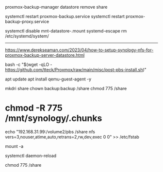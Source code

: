 proxmox-backup-manager datastore remove share

systemctl restart proxmox-backup.service
systemctl restart proxmox-backup-proxy.service


systemctl disable mnt-datastore-<id>.mount
systemd-escape <my-id>
rm /etc/systemd/system/<id>

--------------------------------------------------------------------------------------------------


https://www.derekseaman.com/2023/04/how-to-setup-synology-nfs-for-proxmox-backup-server-datastore.html



bash -c "$(wget -qLO - https://github.com/tteck/Proxmox/raw/main/misc/post-pbs-install.sh)"

apt update
apt install qemu-guest-agent -y


mkdri share
chown backup:backup /share
chmod 775 /share


# chmod -R 775 /mnt/synology/.chunks

echo "192.168.31.99:/volume2/pbs /share nfs vers=3,nouser,atime,auto,retrans=2,rw,dev,exec 0 0" >> /etc/fstab

mount -a

systemctl daemon-reload

chmod 775 /share







